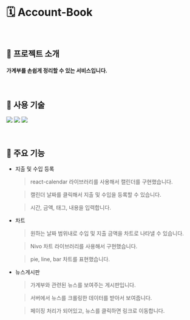 # 🗓 __Account-Book__

<br />

## 🍎 __프로젝트 소개__
#### 가계부를 손쉽게 정리할 수 있는 서비스입니다.

<br />

## 🚗 __사용 기술__
<img src="https://img.shields.io/badge/React-20232A?style=for-the-badge&logo=react&logoColor=61DAFB"> <img src="https://img.shields.io/badge/JavaScript-F7DF1E?style=for-the-badge&logo=JavaScript&logoColor=white"> <img src="https://img.shields.io/badge/CSS-239120?&style=for-the-badge&logo=css3&logoColor=white">

<br />

## 📕 __주요 기능__
+ 지출 및 수입 등록
  > react-calendar 라이브러리를 사용해서 캘린더를 구현했습니다.

  > 캘린더 날짜를 클릭해서 지출 및 수입을 등록할 수 있습니다.
  
  > 시간, 금액, 태그, 내용을 입력합니다.

+ 차트
  > 원하는 날짜 범위내로 수입 및 지출 금액을 차트로 나타낼 수 있습니다.
  
  > Nivo 차트 라이브러리를 사용해서 구현했습니다.
  
  > pie, line, bar 차트를 표현했습니다.

+ 뉴스게시판
  > 가계부와 관련된 뉴스를 보여주는 게시판입니다.
  
  > 서버에서 뉴스를 크롤링한 데이터를 받아서 보여줍니다.
  
  > 페이징 처리가 되어있고, 뉴스를 클릭하면 링크로 이동합니다.
